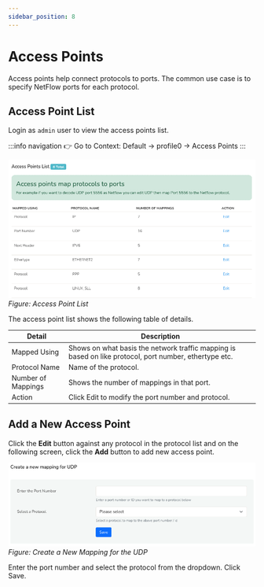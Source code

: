 ```yaml
---
sidebar_position: 8
---
```


# Access Points

Access points help connect protocols to ports. The common use case is to specify NetFlow ports for each protocol.

## Access Point List

Login as `admin` user to view the access points list.

:::info navigation
:point_right: Go to Context: Default &rarr; profile0 &rarr; Access Points
:::


![](images/accesspoint.png)  
*Figure: Access Point List*

The access point list shows the following table of details.

| Detail | Description |
|--------|-------------|
| Mapped Using | Shows on what basis the network traffic mapping is based on like protocol, port number, ethertype etc. |
| Protocol Name | Name of the protocol. |
| Number of Mappings | Shows the number of mappings in that port. |
| Action | Click Edit to modify the port number and protocol. |


## Add a New Access Point

Click the **Edit** button against any protocol in the protocol list and on the following screen, click the **Add** button to add new access point.

![](images/accesspoint_edit.png)  
*Figure: Create a New Mapping for the UDP*

 Enter the port number and select the protocol from the dropdown. Click Save.

